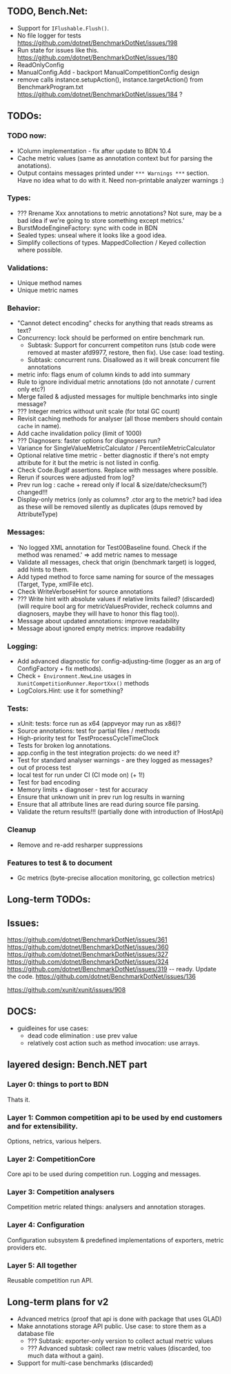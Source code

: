 ﻿## TODO, Bench.Net:
 * Support for `IFlushable.Flush()`.
 * No file logger for tests https://github.com/dotnet/BenchmarkDotNet/issues/198
 * Run state for issues like this. https://github.com/dotnet/BenchmarkDotNet/issues/180
 * ReadOnlyConfig
 * ManualConfig.Add - backport ManualCompetitionConfig design
 * remove calls instance.setupAction(), instance.targetAction() from BenchmarkProgram.txt
   https://github.com/dotnet/BenchmarkDotNet/issues/184 ?

## TODOs:

### TODO now:
* IColumn implementation - fix after update to BDN 10.4
* Cache metric values (same as annotation context but for parsing the anotations).
* Output contains messages printed under `*** Warnings ***` section. Have no idea what to do with it.
  Need non-printable analyzer warnings :)

### Types:
 * ??? Rrename Xxx annotations to metric annotations? Not sure, may be a bad idea if we're going to store something except metrics.'
 * BurstModeEngineFactory: sync with code in BDN
 * Sealed types: unseal where it looks like a good idea.
 * Simplify collections of types. MappedCollection / Keyed collection where possible.
 
### Validations:
 * Unique method names
 * Unique metric names

### Behavior:
 * "Cannot detect encoding" checks for anything that reads streams as text?
 * Concurrency: lock should be performed on entire benchmark run.
   + Subtask: Support for concurrent competiton runs (stub code were removed at master afd9977, restore, then fix). Use case: load testing.
   + Subtask: concurrent runs. Disallowed as it will break concurrent file annotations
 * metric info: flags enum of column kinds to add into summary
 * Rule to ignore individual metric annotations (do not annotate / current only etc?)
 * Merge failed & adjusted messages for multiple benchmarks into single message?
 * ??? Integer metrics without unit scale (for total GC count)
 * Revisit caching methods for analyser (all those members should contain `cache` in name).
 * Add cache invalidation policy (limit of 1000)
 * ??? Diagnosers: faster options for diagnosers run?
 * Variance for SingleValueMetricCalculator / PercentileMetricCalculator
 * Optional relative time metric - better diagnostic if there's not empty attribute for it but the metric is not listed in config.
 * Check Code.BugIf assertions. Replace with messages where possible.
 * Rerun if sources were adjusted from log?
 * Prev run log : cache + reread only if local & size/date/checksum(?) changed!!!
 * Display-only metrics (only as columns? .ctor arg to the metric? bad idea as these will be removed silently as duplicates (dups removed by AttributeType)

### Messages:
 * 'No logged XML annotation for Test00Baseline found. Check if the method was renamed.' => add metric names to message
 * Validate all messages, check that origin (benchmark target) is logged, add hints to them.
 * Add typed method to force same naming for source of the messages (Target, Type, xmlFile etc).
 * Check WriteVerboseHint for source annotations
 * ??? Write hint with absolute values if relative limits failed? (discarded)
   (will require bool arg for metricValuesProvider, recheck columns and diagnosers, maybe they will have to honor this flag too)).
 * Message about updated annotations: improve readability
 * Message about ignored empty metrics: improve readability

### Logging:
 * Add advanced diagnostic for config-adjusting-time (logger as an arg of ConfigFactory + fix methods).
 * Check `+ Environment.NewLine` usages in `XunitCompetitionRunner.ReportXxx()` methods
 * LogColors.Hint: use it for something?

### Tests:
 * xUnit: tests: force run as x64 (appveyor may run as x86)?
 * Source annotations: test for partial files / methods
 * High-priority test for TestProcessCycleTimeClock
 * Tests for broken log annotations.
 * app.config in the test integration projects: do we need it?
 * Test for standard analyser warnings - are they logged as messages?
 * out of process test
 * local test for run under CI (CI mode on) (+ 1!)
 * Test for bad encoding
 * Memory limits + diagnoser - test for accuracy
 * Ensure that unknown unit in prev run log results in warning
 * Ensure that all attribute lines are read during source file parsing.
 * Validate the return results!!! (partially done with introduction of IHostApi)

### Cleanup
 * Remove and re-add resharper suppressions

### Features to test & to document
* Gc metrics (byte-precise allocation monitoring, gc collection metrics)

## Long-term TODOs:

## Issues:
https://github.com/dotnet/BenchmarkDotNet/issues/361
https://github.com/dotnet/BenchmarkDotNet/issues/360
https://github.com/dotnet/BenchmarkDotNet/issues/327
https://github.com/dotnet/BenchmarkDotNet/issues/324
https://github.com/dotnet/BenchmarkDotNet/issues/319 -- ready. Update the code.
https://github.com/dotnet/BenchmarkDotNet/issues/136

https://github.com/xunit/xunit/issues/908

## DOCS:
* guidleines for use cases:
  - dead code elimination : use prev value
  - relatively cost action such as method invocation: use arrays.


## layered design: Bench.NET part

### Layer 0: things to port to BDN
 Thats it.

### Layer 1: Common competition api to be used by end customers and for extensibility.
 Options, netrics, various helpers.

### Layer 2: CompetitionCore
 Core api to be used during competition run. Logging and messages.

### Layer 3: Competition analysers
 Competition metric related things: analysers and annotation storages.

### Layer 4: Configuration
 Configuration subsystem & predefined implementations of exporters, metric providers etc.

### Layer 5: All together
 Reusable competition run API.


## Long-term plans for v2
 * Advanced metrics (proof that api is done with package that uses GLAD)
 * Make annotations storage API public. Use case: to store them as a database file
   + ??? Subtask: exporter-only version to collect actual metric values
   + ??? Advanced subtask: collect raw metric values (discarded, too much data without a gain).
 * Support for multi-case benchmarks (discarded)